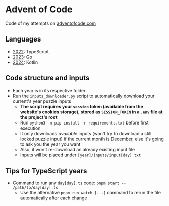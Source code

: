 # Advent of Code

Code of my attempts on [adventofcode.com](https://adventofcode.com)

## Languages

- [2022](2022): TypeScript
- [2023](2023): Go
- [2024](2024): Kotlin

## Code structure and inputs

- Each year is in its respective folder
- Run the `inputs_downloader.py` script to automatically download your current's year puzzle inputs
  - **The script requires your `session` token (available from the website's cookies storage), stored as `SESSION_TOKEN` in a `.env` file at the project's root**
  - Run `python3 -m pip install -r requirements.txt` before first execution
  - It only downloads *available* inputs (won't try to download a still locked puzzle input) if the current month is December, else it's going to ask you the year you want
  - Also, it won't re-download an already existing input file
  - Inputs will be placed under `[year]/inputs/input[day].txt`

## Tips for TypeScript years

- Command to run any `day[day].ts` code: `pnpm start -- /path/to/day[day].ts`
  - Use the alternative `pnpm run watch [...]` command to rerun the file automatically after each change
